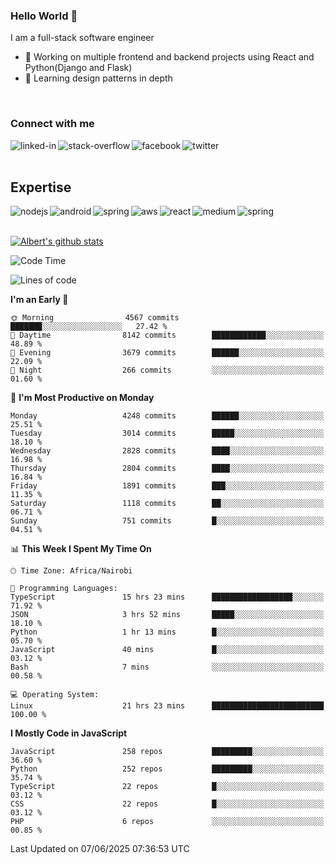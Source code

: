 

### Hello World 👋
I am a full-stack software engineer
- 🔭 Working on multiple frontend and backend projects using React and Python(Django and Flask)
- 🌱 Learning design patterns in depth

<br>

### Connect with me

[<img align="left" alt="linked-in" src="https://img.shields.io/badge/linkedin-%230077B5.svg?&style=for-the-badge&logo=linkedin&logoColor=white" />](https://www.linkedin.com/in/albert-byrone/)

<!-- [<img align="left" alt="medium" src="https://img.shields.io/badge/medium-%2312100E.svg?&style=for-the-badge&logo=medium&logoColor=white" />](https://56faisal.medium.com/) -->

[<img align="left" alt="stack-overflow" src="https://img.shields.io/badge/stack%20overflow-FE7A16?logo=stack-overflow&logoColor=white&style=for-the-badge" />](https://stackoverflow.com/users/11916317/albert-byrone)

[<img align="left" alt="facebook" src="https://img.shields.io/badge/facebook-%231877F2.svg?&style=for-the-badge&logo=facebook&logoColor=white" />](https://web.facebook.com/albert.byrone.1/)

[<img align="left" alt="twitter" src="https://img.shields.io/badge/twitter-%231DA1F2.svg?&style=for-the-badge&logo=twitter&logoColor=white" />](https://twitter.com/byrone_albert)

<br>

<br>

## Expertise
<img align="left" alt="nodejs" src="https://img.shields.io/badge/python%20-%2343853D.svg?&style=for-the-badge&logo=node.js&logoColor=white" />
<img align="left" alt="android" src="https://img.shields.io/badge/Flask-3DDC84?logo=android&logoColor=white&style=for-the-badge" />
<img align="left" alt="spring" src="https://img.shields.io/badge/drf%20-%236DB33F.svg?&style=for-the-badge&logo=spring&logoColor=white" />
<img align="left" alt="aws" src="https://img.shields.io/badge/django%20AWS-%23232F3E?logo=amazon-aws&logoColor=white&style=for-the-badge" />
<img align="left" alt="react" src="https://img.shields.io/badge/react%20-%2320232a.svg?&style=for-the-badge&logo=react&logoColor=%2361DAFB" />
<img align="left" alt="medium" src="https://img.shields.io/badge/Angular-%23316192.svg?&style=for-the-badge&logo=postgresql&logoColor=white" />
<img align="left" alt="spring" src="https://img.shields.io/badge/Javascript%20-%236DB33F.svg?&style=for-the-badge&logo=spring&logoColor=white" />
<br>
<br>


[![Albert's github stats](https://github-readme-stats.vercel.app/api?username=Albert-Byrone&count_private=true&show_icons=true&theme=radical&hide_rank=false)](https://github.com/anuraghazra/github-readme-stats)

<!-- [![Top Langs](https://github-readme-stats.vercel.app/api/top-langs/?username=Albert-Byrone&layout=compact)](https://github.com/anuraghazra/github-readme-stats) -->

<!--
**Albert-Byrone/Albert-Byrone** is a ✨ _special_ ✨ repository because its `README.md` (this file) appears on your GitHub profile.

Here are some ideas to get you started:

- 🔭 I’m currently working on ...
- 🌱 I’m currently learning ...
- 👯 I’m looking to collaborate on ...
- 🤔 I’m looking for help with ...
- 💬 Ask me about ...
- 📫 How to reach me: ...
- 😄 Pronouns: ...
- ⚡ Fun fact: ...
-->


<!--START_SECTION:waka-->
![Code Time](http://img.shields.io/badge/Code%20Time-1%2C901%20hrs%208%20mins-blue)

![Lines of code](https://img.shields.io/badge/From%20Hello%20World%20I%27ve%20Written-89.1%20million%20lines%20of%20code-blue)

**I'm an Early 🐤** 

```text
🌞 Morning                4567 commits        ███████░░░░░░░░░░░░░░░░░░   27.42 % 
🌆 Daytime                8142 commits        ████████████░░░░░░░░░░░░░   48.89 % 
🌃 Evening                3679 commits        ██████░░░░░░░░░░░░░░░░░░░   22.09 % 
🌙 Night                  266 commits         ░░░░░░░░░░░░░░░░░░░░░░░░░   01.60 % 
```
📅 **I'm Most Productive on Monday** 

```text
Monday                   4248 commits        ██████░░░░░░░░░░░░░░░░░░░   25.51 % 
Tuesday                  3014 commits        █████░░░░░░░░░░░░░░░░░░░░   18.10 % 
Wednesday                2828 commits        ████░░░░░░░░░░░░░░░░░░░░░   16.98 % 
Thursday                 2804 commits        ████░░░░░░░░░░░░░░░░░░░░░   16.84 % 
Friday                   1891 commits        ███░░░░░░░░░░░░░░░░░░░░░░   11.35 % 
Saturday                 1118 commits        ██░░░░░░░░░░░░░░░░░░░░░░░   06.71 % 
Sunday                   751 commits         █░░░░░░░░░░░░░░░░░░░░░░░░   04.51 % 
```


📊 **This Week I Spent My Time On** 

```text
🕑︎ Time Zone: Africa/Nairobi

💬 Programming Languages: 
TypeScript               15 hrs 23 mins      ██████████████████░░░░░░░   71.92 % 
JSON                     3 hrs 52 mins       █████░░░░░░░░░░░░░░░░░░░░   18.10 % 
Python                   1 hr 13 mins        █░░░░░░░░░░░░░░░░░░░░░░░░   05.70 % 
JavaScript               40 mins             █░░░░░░░░░░░░░░░░░░░░░░░░   03.12 % 
Bash                     7 mins              ░░░░░░░░░░░░░░░░░░░░░░░░░   00.58 % 

💻 Operating System: 
Linux                    21 hrs 23 mins      █████████████████████████   100.00 % 
```

**I Mostly Code in JavaScript** 

```text
JavaScript               258 repos           █████████░░░░░░░░░░░░░░░░   36.60 % 
Python                   252 repos           █████████░░░░░░░░░░░░░░░░   35.74 % 
TypeScript               22 repos            █░░░░░░░░░░░░░░░░░░░░░░░░   03.12 % 
CSS                      22 repos            █░░░░░░░░░░░░░░░░░░░░░░░░   03.12 % 
PHP                      6 repos             ░░░░░░░░░░░░░░░░░░░░░░░░░   00.85 % 
```




 Last Updated on 07/06/2025 07:36:53 UTC
<!--END_SECTION:waka-->
